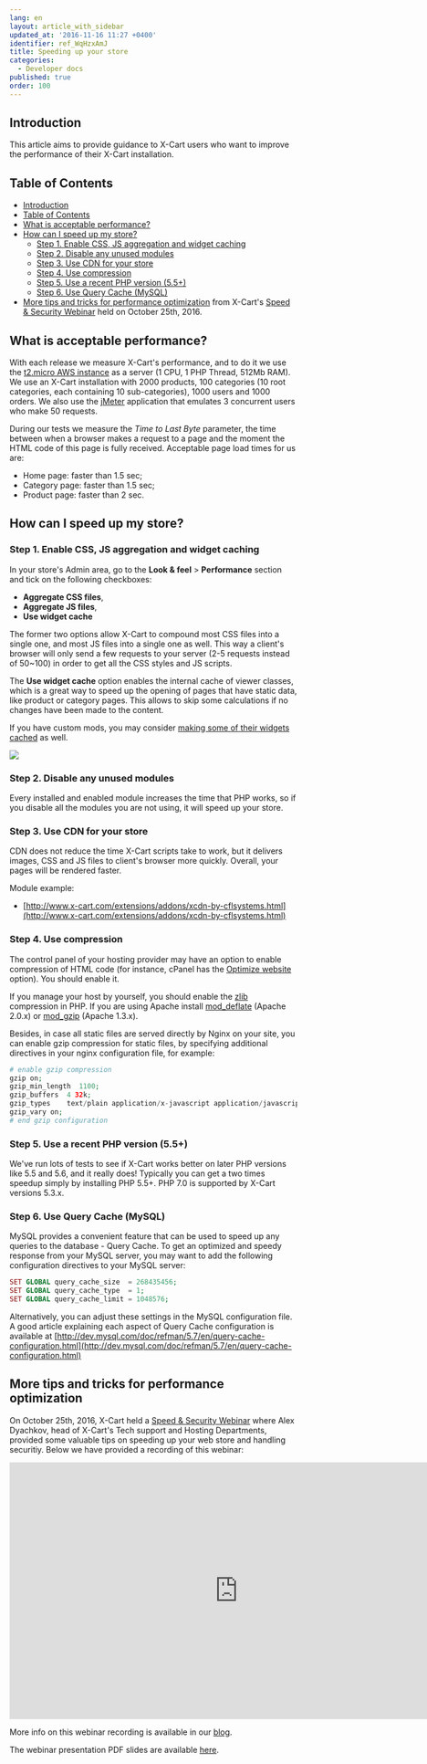 ```yaml
---
lang: en
layout: article_with_sidebar
updated_at: '2016-11-16 11:27 +0400'
identifier: ref_WqHzxAmJ
title: Speeding up your store
categories:
  - Developer docs
published: true
order: 100
---
```



## Introduction

This article aims to provide guidance to X-Cart users who want to improve the performance of their X-Cart installation.

## Table of Contents

*   [Introduction](#introduction)
*   [Table of Contents](#table-of-contents)
*   [What is acceptable performance?](#what-is-acceptable-performance)
*   [How can I speed up my store?](#how-can-i-speed-up-my-store)
    *   [Step 1\. Enable CSS, JS aggregation and widget caching](#step-1-enable-css-js-aggregation-and-widget-caching)
    *   [Step 2\. Disable any unused modules](#step-2-disable-any-unused-modules)
    *   [Step 3\. Use CDN for your store](#step-3-use-cdn-for-your-store)
    *   [Step 4\. Use compression](#step-4-use-compression)
    *   [Step 5\. Use a recent PHP version (5.5+)](#step-5-use-a-recent-php-version-5-5)
    *   [Step 6\. Use Query Cache (MySQL)](#step-6-use-query-cache-mysql)
*   [More tips and tricks for performance optimization](#more-tips-and-tricks-for-performance-optimization) from X-Cart's [Speed & Security Webinar](https://blog.x-cart.com/webinar-x-cart-security-and-performance-optimization.html "Speeding up your store") held on October 25th, 2016.

## What is acceptable performance?

With each release we measure X-Cart's performance, and to do it we use the [t2.micro AWS instance](http://docs.aws.amazon.com/AWSEC2/latest/UserGuide/t2-instances.html) as a server (1 CPU, 1 PHP Thread, 512Mb RAM). We use an X-Cart installation with 2000 products, 100 categories (10 root categories, each containing 10 sub-categories), 1000 users and 1000 orders. We also use the [jMeter](http://jmeter.apache.org/) application that emulates 3 concurrent users who make 50 requests.

During our tests we measure the _Time to Last Byte_ parameter, the time between when a browser makes a request to a page and the moment the HTML code of this page is fully received. Acceptable page load times for us are:

*   Home page: faster than 1.5 sec;
*   Category page: faster than 1.5 sec;
*   Product page: faster than 2 sec.

## How can I speed up my store?

### Step 1\. Enable CSS, JS aggregation and widget caching

In your store's Admin area, go to the **Look & feel** > **Performance** section and tick on the following checkboxes:

*   **Aggregate CSS files**, 
*   **Aggregate JS files**, 
*   **Use widget cache**

The former two options allow X-Cart to compound most CSS files into a single one, and most JS files into a single one as well. This way a client's browser will only send a few requests to your server (2-5 requests instead of 50~100) in order to get all the CSS styles and JS scripts.

The **Use widget cache** option enables the internal cache of viewer classes, which is a great way to speed up the opening of pages that have static data, like product or category pages. This allows to skip some calculations if no changes have been made to the content.

If you have custom mods, you may consider [making some of their widgets cached](http://devs.x-cart.com/en/design_changes/making_your_custom_widget_cached.html) as well.

![]({{site.baseurl}}/attachments/8224875/9437214.png?effects=drop-shadow)

### Step 2\. Disable any unused modules

Every installed and enabled module increases the time that PHP works, so if you disable all the modules you are not using, it will speed up your store.

### Step 3\. Use CDN for your store

CDN does not reduce the time X-Cart scripts take to work, but it delivers images, CSS and JS files to client's browser more quickly. Overall, your pages will be rendered faster.

Module example: 

*   [http://www.x-cart.com/extensions/addons/xcdn-by-cflsystems.html](http://www.x-cart.com/extensions/addons/xcdn-by-cflsystems.html)

### Step 4\. Use compression

The control panel of your hosting provider may have an option to enable compression of HTML code (for instance, cPanel has the [Optimize website](https://documentation.cpanel.net/display/ALD/Optimize+Website) option). You should enable it.

If you manage your host by yourself, you should enable the [zlib](http://php.net/manual/en/book.zlib.php) compression in PHP. If you are using Apache install [mod_deflate](http://httpd.apache.org/docs/2.0/mod/mod_deflate.html) (Apache 2.0.x) or [mod_gzip](http://sourceforge.net/projects/mod-gzip/) (Apache 1.3.x).

Besides, in case all static files are served directly by Nginx on your site, you can enable gzip compression for static files, by specifying additional directives in your nginx configuration file, for example: 

```php
# enable gzip compression
gzip on;
gzip_min_length  1100;
gzip_buffers  4 32k;
gzip_types    text/plain application/x-javascript application/javascript text/xml text/css;
gzip_vary on;
# end gzip configuration
```

### Step 5\. Use a recent PHP version (5.5+)

We've run lots of tests to see if X-Cart works better on later PHP versions like 5.5 and 5.6, and it really does! Typically you can get a two times speedup simply by installing PHP 5.5+. PHP 7.0 is supported by X-Cart versions 5.3.x.

### Step 6\. Use Query Cache (MySQL)

MySQL provides a convenient feature that can be used to speed up any queries to the database - Query Cache. To get an optimized and speedy response from your MySQL server, you may want to add the following configuration directives to your MySQL server:

```php
SET GLOBAL query_cache_size  = 268435456;
SET GLOBAL query_cache_type  = 1;
SET GLOBAL query_cache_limit = 1048576;
```

Alternatively, you can adjust these settings in the MySQL configuration file. A good article explaining each aspect of Query Cache configuration is available at [http://dev.mysql.com/doc/refman/5.7/en/query-cache-configuration.html](http://dev.mysql.com/doc/refman/5.7/en/query-cache-configuration.html)

## More tips and tricks for performance optimization
On October 25th, 2016, X-Cart held a [Speed & Security Webinar](https://blog.x-cart.com/webinar-x-cart-security-and-performance-optimization.html "Speeding up your store") where Alex Dyachkov, head of X-Cart's Tech support and Hosting Departments, provided some valuable tips on speeding up your web store and handling securitiy. Below we have provided a recording of this webinar:

<iframe class="youtube-player" type="text/html" style="width: 800px; height: 450px" src="https://www.youtube.com/embed/_HmXkKFxrK8" frameborder="0"></iframe>

More info on this webinar recording is available in our [blog](https://blog.x-cart.com/x-cart-security-speed-webinar-recording-php-7-dirty-cow.html "Speeding up your store").

The webinar presentation PDF slides are available [here](https://drive.google.com/file/d/0B03Fq7Pl50_OX0ZaNVVzMUl2bzQ/view "Speeding up your store").
